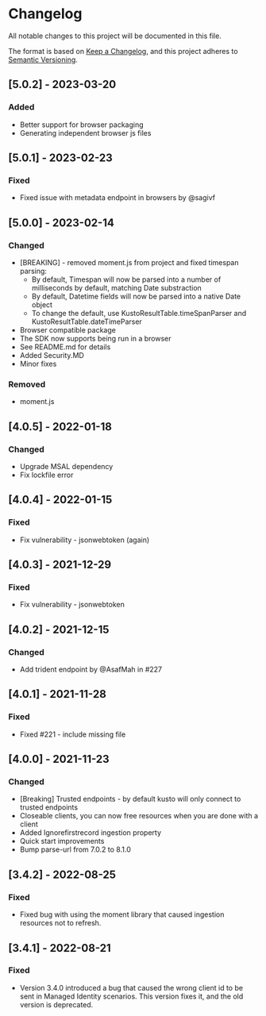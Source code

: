# Changelog

All notable changes to this project will be documented in this file.

The format is based on [Keep a Changelog](https://keepachangelog.com/en/1.0.0/),
and this project adheres to [Semantic Versioning](https://semver.org/spec/v2.0.0.html).

## [5.0.2] - 2023-03-20

### Added

- Better support for browser packaging
- Generating independent browser js files

## [5.0.1] - 2023-02-23

### Fixed

- Fixed issue with metadata endpoint in browsers by @sagivf

## [5.0.0] - 2023-02-14

### Changed

- [BREAKING] - removed moment.js from project and fixed timespan parsing:
    - By default, Timespan will now be parsed into a number of milliseconds by default, matching Date substraction
    - By default, Datetime fields will now be parsed into a native Date object
    - To change the default, use KustoResultTable.timeSpanParser and KustoResultTable.dateTimeParser
- Browser compatible package
- The SDK now supports being run in a browser
- See README.md for details
- Added Security.MD
- Minor fixes

### Removed

- moment.js

## [4.0.5] - 2022-01-18

### Changed

- Upgrade MSAL dependency
- Fix lockfile error

## [4.0.4] - 2022-01-15

### Fixed

- Fix vulnerability - jsonwebtoken (again)

## [4.0.3] - 2021-12-29

### Fixed

- Fix vulnerability - jsonwebtoken

## [4.0.2] - 2021-12-15

### Changed

- Add trident endpoint by @AsafMah in #227

## [4.0.1] - 2021-11-28

### Fixed

- Fixed #221 - include missing file

## [4.0.0] - 2021-11-23

### Changed

- [Breaking] Trusted endpoints - by default kusto will only connect to trusted endpoints
- Closeable clients, you can now free resources when you are done with a client
- Added Ignorefirstrecord ingestion property
- Quick start improvements
- Bump parse-url from 7.0.2 to 8.1.0

## [3.4.2] - 2022-08-25

### Fixed

- Fixed bug with using the moment library that caused ingestion resources not to refresh.

## [3.4.1] - 2022-08-21

### Fixed

- Version 3.4.0 introduced a bug that caused the wrong client id to be sent in Managed Identity scenarios. This version fixes it, and the old version is
  deprecated.
